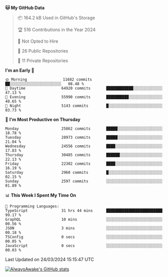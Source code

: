 <!--START_SECTION:waka-->
**🐱 My GitHub Data** 

> 📦 164.2 kB Used in GitHub's Storage 
 > 
> 🏆 516 Contributions in the Year 2024
 > 
> 🚫 Not Opted to Hire
 > 
> 📜 26 Public Repositories 
 > 
> 🔑 11 Private Repositories 
 > 
**I'm an Early 🐤** 

```text
🌞 Morning                11682 commits       ██░░░░░░░░░░░░░░░░░░░░░░░   08.48 % 
🌆 Daytime                64920 commits       ████████████░░░░░░░░░░░░░   47.13 % 
🌃 Evening                55990 commits       ██████████░░░░░░░░░░░░░░░   40.65 % 
🌙 Night                  5143 commits        █░░░░░░░░░░░░░░░░░░░░░░░░   03.73 % 
```
📅 **I'm Most Productive on Thursday** 

```text
Monday                   25862 commits       █████░░░░░░░░░░░░░░░░░░░░   18.78 % 
Tuesday                  28973 commits       █████░░░░░░░░░░░░░░░░░░░░   21.04 % 
Wednesday                24556 commits       ████░░░░░░░░░░░░░░░░░░░░░   17.83 % 
Thursday                 30485 commits       ██████░░░░░░░░░░░░░░░░░░░   22.13 % 
Friday                   22302 commits       ████░░░░░░░░░░░░░░░░░░░░░   16.19 % 
Saturday                 2960 commits        █░░░░░░░░░░░░░░░░░░░░░░░░   02.15 % 
Sunday                   2597 commits        ░░░░░░░░░░░░░░░░░░░░░░░░░   01.89 % 
```


📊 **This Week I Spent My Time On** 

```text
💬 Programming Languages: 
TypeScript               31 hrs 44 mins      █████████████████████████   99.17 % 
GraphQL                  10 mins             ░░░░░░░░░░░░░░░░░░░░░░░░░   00.56 % 
JSON                     3 mins              ░░░░░░░░░░░░░░░░░░░░░░░░░   00.18 % 
TSConfig                 0 secs              ░░░░░░░░░░░░░░░░░░░░░░░░░   00.05 % 
JavaScript               0 secs              ░░░░░░░░░░░░░░░░░░░░░░░░░   00.03 % 
```


 Last Updated on 24/03/2024 15:15:47 UTC
<!--END_SECTION:waka-->

[![AlwaysAwake's GitHub stats](https://github-readme-stats.vercel.app/api?username=AlwaysAwake&show_icons=true&theme=github_dark&count_private=true)](https://github.com/AlwaysAwake/AlwaysAwake)
